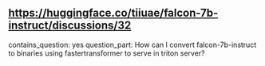 ## https://huggingface.co/tiiuae/falcon-7b-instruct/discussions/32

contains_question: yes
question_part: How can I convert falcon-7b-instruct to binaries using fastertransformer to serve in triton server?